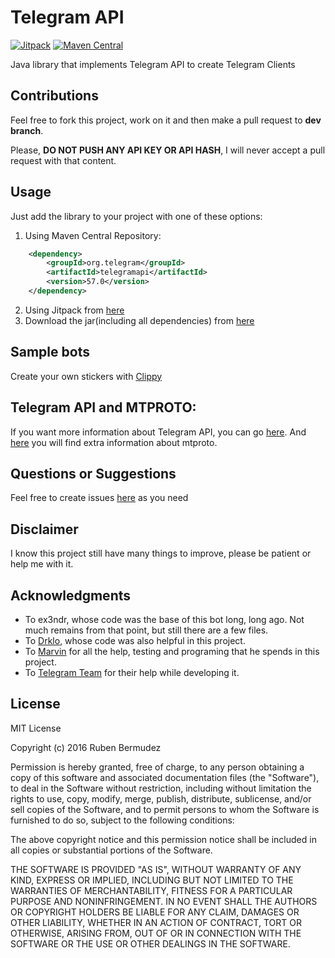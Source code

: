 #  Telegram API 
[![Jitpack](https://jitpack.io/v/rubenlagus/TelegramApi.svg)](https://jitpack.io/#rubenlagus/TelegramApi)
[![Maven Central](https://maven-badges.herokuapp.com/maven-central/org.telegram/telegramapi/badge.svg)](http://mvnrepository.com/artifact/org.telegram/telegramapi)

Java library that implements Telegram API to create Telegram Clients

## Contributions

Feel free to fork this project, work on it and then make a pull request to **dev branch**.     

Please, **DO NOT PUSH ANY API KEY OR API HASH**, I will never accept a pull request with that content.
    
## Usage
    
Just add the library to your project with one of these options:

  1. Using Maven Central Repository:

```xml
    <dependency>
        <groupId>org.telegram</groupId>
        <artifactId>telegramapi</artifactId>
        <version>57.0</version>
    </dependency>
```

  2. Using Jitpack from [here](https://jitpack.io/#rubenlagus/TelegramApi)
  3. Download the jar(including all dependencies) from [here](https://github.com/rubenlagus/TelegramApi/releases)

    
## Sample bots

Create your own stickers with [Clippy](https://telegram.me/clippy)
    
## Telegram API and MTPROTO:

If you want more information about Telegram API, you can go [here](https://core.telegram.org/api#telegram-api). And [here](https://core.telegram.org/mtproto) you will find extra information about mtproto.
 
## Questions or Suggestions
Feel free to create issues [here](https://github.com/rubenlagus/TelegramApi/issues) as you need
 
## Disclaimer

I know this project still have many things to improve, please be patient or help me with it.
 
## Acknowledgments

  * To ex3ndr, whose code was the base of this bot long, long ago. Not much remains from that point, but still there are a few files.
  * To [Drklo](https://github.com/drklo), whose code was also helpful in this project.
  * To [Marvin](https://github.com/dapoldi) for all the help, testing and programing that he spends in this project.
  * To [Telegram Team](https://telegram.org) for their help while developing it.
 
## License 

MIT License

Copyright (c) 2016 Ruben Bermudez

Permission is hereby granted, free of charge, to any person obtaining a copy
of this software and associated documentation files (the "Software"), to deal
in the Software without restriction, including without limitation the rights
to use, copy, modify, merge, publish, distribute, sublicense, and/or sell
copies of the Software, and to permit persons to whom the Software is
furnished to do so, subject to the following conditions:

The above copyright notice and this permission notice shall be included in all
copies or substantial portions of the Software.

THE SOFTWARE IS PROVIDED "AS IS", WITHOUT WARRANTY OF ANY KIND, EXPRESS OR
IMPLIED, INCLUDING BUT NOT LIMITED TO THE WARRANTIES OF MERCHANTABILITY,
FITNESS FOR A PARTICULAR PURPOSE AND NONINFRINGEMENT. IN NO EVENT SHALL THE
AUTHORS OR COPYRIGHT HOLDERS BE LIABLE FOR ANY CLAIM, DAMAGES OR OTHER
LIABILITY, WHETHER IN AN ACTION OF CONTRACT, TORT OR OTHERWISE, ARISING FROM,
OUT OF OR IN CONNECTION WITH THE SOFTWARE OR THE USE OR OTHER DEALINGS IN THE
SOFTWARE.